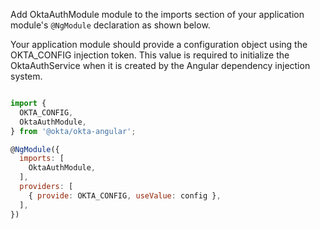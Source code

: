 Add OktaAuthModule module to the imports section of your application module's `@NgModule` declaration as shown below.

Your application module should provide a configuration object using the OKTA_CONFIG injection token. This value is required to initialize the OktaAuthService when it is created by the Angular dependency injection system. 


```javascript

import {
  OKTA_CONFIG,
  OktaAuthModule,
} from '@okta/okta-angular';

@NgModule({
  imports: [
    OktaAuthModule,
  ],
  providers: [
    { provide: OKTA_CONFIG, useValue: config },
  ],
})


```